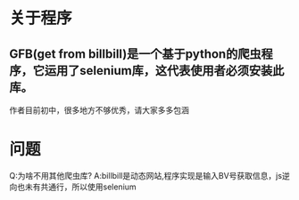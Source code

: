 

关于程序
=========
GFB(get from billbill)是一个基于python的爬虫程序，它运用了selenium库，这代表使用者必须安装此库。
----

作者目前初中，很多地方不够优秀，请大家多多包涵

问题
======
Q:为啥不用其他爬虫库?
A:billbill是动态网站,程序实现是输入BV号获取信息，js逆向也未有共通行，所以使用selenium
